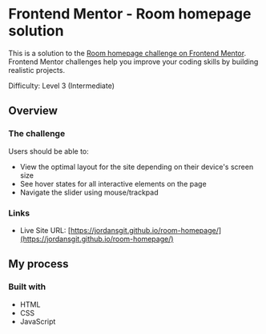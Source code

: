 # Frontend Mentor - Room homepage solution

This is a solution to the [Room homepage challenge on Frontend Mentor](https://www.frontendmentor.io/challenges/room-homepage-BtdBY_ENq). Frontend Mentor challenges help you improve your coding skills by building realistic projects. 

Difficulty: Level 3 (Intermediate)

## Overview

### The challenge

Users should be able to:

- View the optimal layout for the site depending on their device's screen size
- See hover states for all interactive elements on the page
- Navigate the slider using mouse/trackpad

### Links

- Live Site URL: [https://jordansgit.github.io/room-homepage/](https://jordansgit.github.io/room-homepage/)

## My process

### Built with

- HTML
- CSS
- JavaScript
